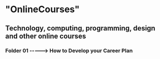 # "OnlineCourses"
## Technology, computing, programming, design and other online courses
### Folder 01 -----> How to Develop your Career Plan